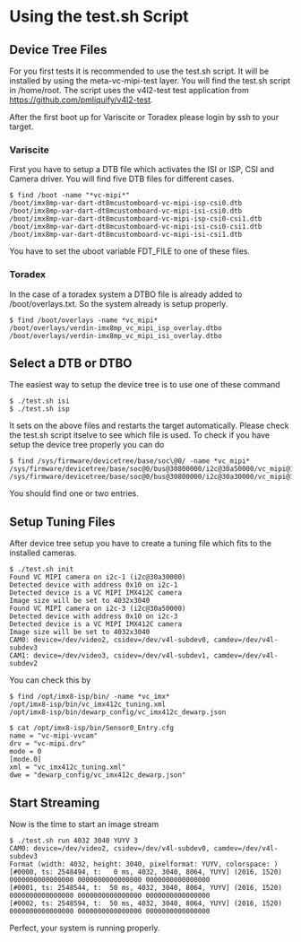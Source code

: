 # Using the test.sh Script

## Device Tree Files

For you first tests it is recommended to use the test.sh script. It will be installed by using 
the meta-vc-mipi-test layer. You will find the test.sh script in /home/root. The script uses the 
v4l2-test test application from https://github.com/pmliquify/v4l2-test.

After the first boot up for Variscite or Toradex please login by ssh to your target.

### Variscite

First you have to setup a DTB file which activates the ISI or ISP, CSI and Camera driver.
You will find five DTB files for different cases.

```
$ find /boot -name "*vc-mipi*"
/boot/imx8mp-var-dart-dt8mcustomboard-vc-mipi-isp-csi0.dtb
/boot/imx8mp-var-dart-dt8mcustomboard-vc-mipi-isi-csi0.dtb
/boot/imx8mp-var-dart-dt8mcustomboard-vc-mipi-isp-csi0-csi1.dtb
/boot/imx8mp-var-dart-dt8mcustomboard-vc-mipi-isi-csi0-csi1.dtb
/boot/imx8mp-var-dart-dt8mcustomboard-vc-mipi-isi-csi1.dtb
```

You have to set the uboot variable FDT_FILE to one of these files. 

### Toradex

In the case of a toradex system a DTBO file is already added to /boot/overlays.txt. So the 
system already is setup properly.

```
$ find /boot/overlays -name *vc_mipi*
/boot/overlays/verdin-imx8mp_vc_mipi_isp_overlay.dtbo
/boot/overlays/verdin-imx8mp_vc_mipi_isi_overlay.dtbo
```

## Select a DTB or DTBO

The easiest way to setup the device tree is to use one of these command

```
$ ./test.sh isi 
$ ./test.sh isp
```

It sets on the above files and restarts the target automatically. Please check the test.sh script 
itselve to see which file is used. To check if you have setup the device tree properly you can do

```
$ find /sys/firmware/devicetree/base/soc\@0/ -name *vc_mipi*
/sys/firmware/devicetree/base/soc@0/bus@30800000/i2c@30a50000/vc_mipi@1a
/sys/firmware/devicetree/base/soc@0/bus@30800000/i2c@30a30000/vc_mipi@1a
```

You should find one or two entries.

## Setup Tuning Files

After device tree setup you have to create a tuning file which fits to the installed cameras.

```
$ ./test.sh init
Found VC MIPI camera on i2c-1 (i2c@30a30000)
Detected device with address 0x10 on i2c-1
Detected device is a VC MIPI IMX412C camera
Image size will be set to 4032x3040
Found VC MIPI camera on i2c-3 (i2c@30a50000)
Detected device with address 0x10 on i2c-3
Detected device is a VC MIPI IMX412C camera
Image size will be set to 4032x3040
CAM0: device=/dev/video2, csidev=/dev/v4l-subdev0, camdev=/dev/v4l-subdev3
CAM1: device=/dev/video3, csidev=/dev/v4l-subdev1, camdev=/dev/v4l-subdev2
```

You can check this by

```
$ find /opt/imx8-isp/bin/ -name *vc_imx*
/opt/imx8-isp/bin/vc_imx412c_tuning.xml
/opt/imx8-isp/bin/dewarp_config/vc_imx412c_dewarp.json

$ cat /opt/imx8-isp/bin/Sensor0_Entry.cfg
name = "vc-mipi-vvcam"
drv = "vc-mipi.drv"
mode = 0
[mode.0]
xml = "vc_imx412c_tuning.xml"
dwe = "dewarp_config/vc_imx412c_dewarp.json"
```

## Start Streaming

Now is the time to start an image stream

```
$ ./test.sh run 4032 3040 YUYV 3
CAM0: device=/dev/video2, csidev=/dev/v4l-subdev0, camdev=/dev/v4l-subdev3
Format (width: 4032, height: 3040, pixelformat: YUYV, colorspace: )
[#0000, ts: 2548494, t:   0 ms, 4032, 3040, 8064, YUYV] (2016, 1520) 0000000000000000 0000000000000000 0000000000000000 
[#0001, ts: 2548544, t:  50 ms, 4032, 3040, 8064, YUYV] (2016, 1520) 0000000000000000 0000000000000000 0000000000000000 
[#0002, ts: 2548594, t:  50 ms, 4032, 3040, 8064, YUYV] (2016, 1520) 0000000000000000 0000000000000000 0000000000000000 
```

Perfect, your system is running properly.